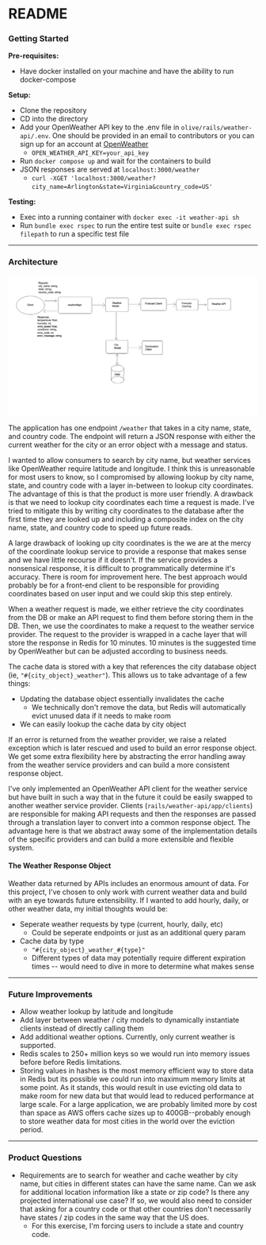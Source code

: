 # README

### Getting Started

**Pre-requisites:**

* Have docker installed on your machine and have the ability to run docker-compose

**Setup:**

* Clone the repository
* CD into the directory
* Add your OpenWeather API key to the .env file in `olive/rails/weather-api/.env`. One should be provided in an email to
  contributors or you can sign up for an account at [OpenWeather](https://openweathermap.org/api)
  * `OPEN_WEATHER_API_KEY=your_api_key`
* Run `docker compose up` and wait for the containers to build
* JSON responses are served at `localhost:3000/weather`
  * `curl -XGET 'localhost:3000/weather?city_name=Arlington&state=Virginia&country_code=US'`

**Testing:**

* Exec into a running container with `docker exec -it weather-api sh`
* Run `bundle exec rspec` to run the entire test suite or `bundle exec rspec filepath` to run a specific test file

***
### Architecture

![Architecture Diagram](./olive_architecture.png)

The application has one endpoint `/weather` that takes in a city name, state, and country code. The endpoint will
return a JSON response with either the current weather for the city or an error object with a message and status.

I wanted to allow consumers to search by city name, but weather services like OpenWeather require latitude and longitude.
I think this is unreasonable for most users to know, so I compromised by allowing lookup by city name, state, and country
code with a layer in-between to lookup city coordinates. The advantage of this is that the product is more user friendly.
A drawback is that we need to lookup city coordinates each time a request is made. I've tried to mitigate this by writing
city coordinates to the database after the first time they are looked up and including a composite index on the city name,
state, and country code to speed up future reads.

A large drawback of looking up city coordinates is the we are at the mercy of the coordinate lookup service to provide 
a response that makes sense and we have little recourse if it doesn't. If the service provides a nonsensical response, 
it is difficult to programmatically determine it's accuracy. There is room for improvement here. The best approach would 
probably be for a front-end client to be responsible for providing coordinates based on user input and we could skip 
this step entirely.

When a weather request is made, we either retrieve the city coordinates from the DB or make an API request to find them
before storing them in the DB. Then, we use the coordinates to make a request to the weather service provider. The request
to the provider is wrapped in a cache layer that will store the response in Redis for 10 minutes. 10 minutes is the suggested
time by OpenWeather but can be adjusted according to business needs.

The cache data is stored with a key that references the city database object (ie, `"#{city_object}_weather"`). This allows us
to take advantage of a few things:
* Updating the database object essentially invalidates the cache
  * We technically don't remove the data, but Redis will automatically evict unused data if it needs to make room
* We can easily lookup the cache data by city object

If an error is returned from the weather provider, we raise a related exception which is later rescued and used to build
an error response object. We get some extra flexibility here by abstracting the error handling away from the weather service
providers and can build a more consistent response object.

I've only implemented an OpenWeather API client for the weather service but have built in such a way that in the future
it could be easily swapped to another weather service provider. Clients (`rails/weather-api/app/clients`) are responsible for making API requests and then
the responses are passed through a translation layer to convert into a common response object. The advantage here is that
we abstract away some of the implementation details of the specific providers and can build a more extensible and flexible 
system.

#### The Weather Response Object

Weather data returned by APIs includes an enormous amount of data. For this project, I've chosen to only work with current
weather data and build with an eye towards future extensibility. If I wanted to add hourly, daily, or other weather data,
my initial thoughts would be:

* Seperate weather requests by type (current, hourly, daily, etc)
  * Could be seperate endpoints or just as an additional query param
* Cache data by type
  * `"#{city_object}_weather_#{type}"`
  * Different types of data may potentially require different expiration times -- would need to dive in more to determine
    what makes sense

***

### Future Improvements

* Allow weather lookup by latitude and longitude
* Add layer between weather / city models to dynamically instantiate clients instead of directly calling them
* Add additional weather options. Currently, only current weather is supported.
* Redis scales to 250+ million keys so we would run into memory issues before before Redis limitations. 
* Storing values in hashes is the most memory efficient way to store data in Redis but its possible we could run into maximum
  memory limits at some point. As it stands, this would result in use evicting old data to make room for new data but that
  would lead to reduced performance at large scale. For a large application, we are probably limited more by cost than
  space as AWS offers cache sizes up to 400GB--probably enough to store weather data for most cities in the world over the
  eviction period.


***
### Product Questions

* Requirements are to search for weather and cache weather by city name, but cities in different states can have the
  same name. Can we ask for additional location information like a state or zip code? Is there any projected
  international use case? If so, we would also need to consider that asking for a country code or that other countries
  don't necessarily have states / zip codes in the same way that the US does.
    * For this exercise, I'm forcing users to include a state and country code.

